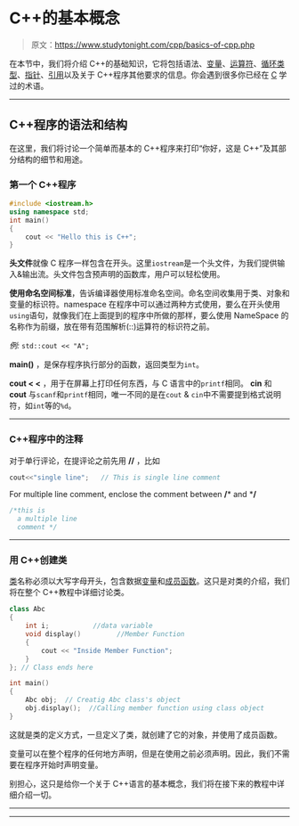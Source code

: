 # C++的基本概念

> 原文：<https://www.studytonight.com/cpp/basics-of-cpp.php>

在本节中，我们将介绍 C++的基础知识，它将包括语法、[变量](variables-scope-details.php)、[运算符](operators-and-their-types.php)、[循环类型](loops-in-cpp)、[指针](pointer-to-members.php)、[引用](references-in-cpp.php)以及关于 C++程序其他要求的信息。你会遇到很多你已经在 [C](/c/overview-of-c.php) 学过的术语。

* * *

## C++程序的语法和结构

在这里，我们将讨论一个简单而基本的 C++程序来打印“你好，这是 C++”及其部分结构的细节和用途。

### 第一个 C++程序

```cpp
#include <iostream.h>
using namespace std;
int main()
{
    cout << "Hello this is C++";
}
```

**头文件**就像 C 程序一样包含在开头。这里`iostream`是一个头文件，为我们提供输入&输出流。头文件包含预声明的函数库，用户可以轻松使用。

**使用命名空间标准**，告诉编译器使用标准命名空间。命名空间收集用于类、对象和变量的标识符。namespace 在程序中可以通过两种方式使用，要么在开头使用`using`语句，就像我们在上面提到的程序中所做的那样，要么使用 NameSpace 的名称作为前缀，放在带有范围解析(::)运算符的标识符之前。

*例:* `std::cout << "A";`

**main()** ，是保存程序执行部分的函数，返回类型为`int`。

**cout < <** ，用于在屏幕上打印任何东西，与 C 语言中的`printf`相同。 **cin** 和 **cout** 与`scanf`和`printf`相同，唯一不同的是在`cout` & `cin`中不需要提到格式说明符，如`int`等的`%d`。

* * *

### C++程序中的注释

对于单行评论，在提评论之前先用 **//** ，比如

```cpp
cout<<"single line";   // This is single line comment 
```

For multiple line comment, enclose the comment between **/*** and ***/**

```cpp
/*this is 
  a multiple line 
  comment */
```

* * *

### 用 C++创建类

[类](class-and-objects.php)名称必须以大写字母开头，包含数据[变量](variables-scope-details.php)和[成员函数](member-functions-cpp.php)。这只是对类的介绍，我们将在整个 C++教程中详细讨论类。

```cpp
class Abc
{
    int i;           //data variable
    void display()         //Member Function
    { 
        cout << "Inside Member Function";
    }
}; // Class ends here

int main()
{
    Abc obj;  // Creatig Abc class's object
    obj.display();  //Calling member function using class object
}
```

这就是类的定义方式，一旦定义了类，就创建了它的对象，并使用了成员函数。

变量可以在整个程序的任何地方声明，但是在使用之前必须声明。因此，我们不需要在程序开始时声明变量。

别担心，这只是给你一个关于 C++语言的基本概念，我们将在接下来的教程中详细介绍一切。

* * *

* * *